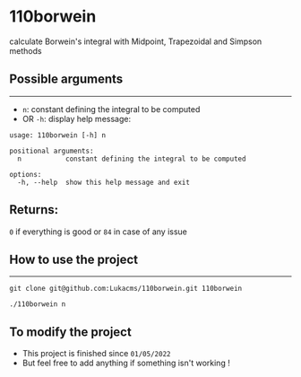 # 110borwein
calculate Borwein's integral with Midpoint, Trapezoidal and Simpson methods

## Possible arguments
---
* `n`: constant defining the integral to be computed
* OR `-h`: display help message:
```
usage: 110borwein [-h] n

positional arguments:
  n           constant defining the integral to be computed

options:
  -h, --help  show this help message and exit
```
## Returns:
`0` if everything is good or `84` in case of any issue

## How to use the project
---
```
git clone git@github.com:Lukacms/110borwein.git 110borwein
```
```
./110borwein n
```

## To modify the project
* This project is finished since `01/05/2022`
* But feel free to add anything if something isn't working !
